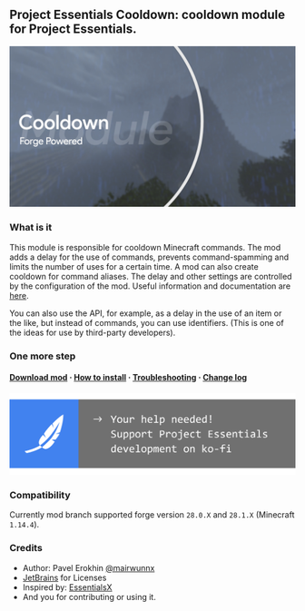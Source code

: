 ## Project Essentials Cooldown: cooldown module for Project Essentials.

<img src="./assets/cooldown_social_logo.jpg">

### What is it

This module is responsible for cooldown Minecraft commands. The mod adds a delay for the use of commands, prevents command-spamming and limits the number of uses for a certain time. A mod can also create cooldown for command aliases. The delay and other settings are controlled by the configuration of the mod. Useful information and documentation are [here](documentation/for-developers.md).

You can also use the API, for example, as a delay in the use of an item or the like, but instead of commands, you can use identifiers. (This is one of the ideas for use by third-party developers).

### One more step

#### [Download mod](https://github.com/ProjectEssentials/ProjectEssentials-Cooldown/releases/download/v1.14.4-1.0.2.0/Project.Essentials.Cooldown-1.14.4-1.0.2.0.jar) · [How to install](documentation/for-players.md) · [Troubleshooting](https://github.com/ProjectEssentials/ProjectEssentials-Cooldown/issues/new/choose) · [Change log](./changelog.md)

<a href="https://ko-fi.com/mairwunnx" target="_blank"><img src="./assets/support_social.png"></a>

### Compatibility

Currently mod branch supported forge version `28.0.X` and `28.1.X` (Minecraft `1.14.4`).

### Credits

- Author: Pavel Erokhin [@mairwunnx](https://github.com/mairwunnx)
- [JetBrains](https://www.jetbrains.com/) for Licenses
- Inspired by: [EssentialsX](https://github.com/EssentialsX)
- And you for contributing or using it.
